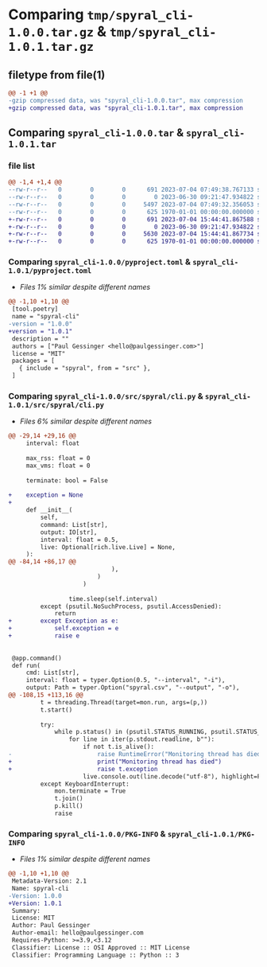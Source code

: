 # Comparing `tmp/spyral_cli-1.0.0.tar.gz` & `tmp/spyral_cli-1.0.1.tar.gz`

## filetype from file(1)

```diff
@@ -1 +1 @@
-gzip compressed data, was "spyral_cli-1.0.0.tar", max compression
+gzip compressed data, was "spyral_cli-1.0.1.tar", max compression
```

## Comparing `spyral_cli-1.0.0.tar` & `spyral_cli-1.0.1.tar`

### file list

```diff
@@ -1,4 +1,4 @@
--rw-r--r--   0        0        0      691 2023-07-04 07:49:38.767133 spyral_cli-1.0.0/pyproject.toml
--rw-r--r--   0        0        0        0 2023-06-30 09:21:47.934822 spyral_cli-1.0.0/src/spyral/__init__.py
--rw-r--r--   0        0        0     5497 2023-07-04 07:49:32.356053 spyral_cli-1.0.0/src/spyral/cli.py
--rw-r--r--   0        0        0      625 1970-01-01 00:00:00.000000 spyral_cli-1.0.0/PKG-INFO
+-rw-r--r--   0        0        0      691 2023-07-04 15:44:41.867588 spyral_cli-1.0.1/pyproject.toml
+-rw-r--r--   0        0        0        0 2023-06-30 09:21:47.934822 spyral_cli-1.0.1/src/spyral/__init__.py
+-rw-r--r--   0        0        0     5630 2023-07-04 15:44:41.867734 spyral_cli-1.0.1/src/spyral/cli.py
+-rw-r--r--   0        0        0      625 1970-01-01 00:00:00.000000 spyral_cli-1.0.1/PKG-INFO
```

### Comparing `spyral_cli-1.0.0/pyproject.toml` & `spyral_cli-1.0.1/pyproject.toml`

 * *Files 1% similar despite different names*

```diff
@@ -1,10 +1,10 @@
 [tool.poetry]
 name = "spyral-cli"
-version = "1.0.0"
+version = "1.0.1"
 description = ""
 authors = ["Paul Gessinger <hello@paulgessinger.com>"]
 license = "MIT"
 packages = [
   { include = "spyral", from = "src" },
 ]
```

### Comparing `spyral_cli-1.0.0/src/spyral/cli.py` & `spyral_cli-1.0.1/src/spyral/cli.py`

 * *Files 6% similar despite different names*

```diff
@@ -29,14 +29,16 @@
     interval: float
 
     max_rss: float = 0
     max_vms: float = 0
 
     terminate: bool = False
 
+    exception = None
+
     def __init__(
         self,
         command: List[str],
         output: IO[str],
         interval: float = 0.5,
         live: Optional[rich.live.Live] = None,
     ):
@@ -84,14 +86,17 @@
                             ),
                         )
                     )
 
                 time.sleep(self.interval)
         except (psutil.NoSuchProcess, psutil.AccessDenied):
             return
+        except Exception as e:
+            self.exception = e
+            raise e
 
 
 @app.command()
 def run(
     cmd: List[str],
     interval: float = typer.Option(0.5, "--interval", "-i"),
     output: Path = typer.Option("spyral.csv", "--output", "-o"),
@@ -108,15 +113,16 @@
         t = threading.Thread(target=mon.run, args=(p,))
         t.start()
 
         try:
             while p.status() in (psutil.STATUS_RUNNING, psutil.STATUS_SLEEPING):
                 for line in iter(p.stdout.readline, b""):
                     if not t.is_alive():
-                        raise RuntimeError("Monitoring thread has died")
+                        print("Monitoring thread has died")
+                        raise t.exception
                     live.console.out(line.decode("utf-8"), highlight=False, end="")
         except KeyboardInterrupt:
             mon.terminate = True
             t.join()
             p.kill()
             raise
```

### Comparing `spyral_cli-1.0.0/PKG-INFO` & `spyral_cli-1.0.1/PKG-INFO`

 * *Files 1% similar despite different names*

```diff
@@ -1,10 +1,10 @@
 Metadata-Version: 2.1
 Name: spyral-cli
-Version: 1.0.0
+Version: 1.0.1
 Summary: 
 License: MIT
 Author: Paul Gessinger
 Author-email: hello@paulgessinger.com
 Requires-Python: >=3.9,<3.12
 Classifier: License :: OSI Approved :: MIT License
 Classifier: Programming Language :: Python :: 3
```

